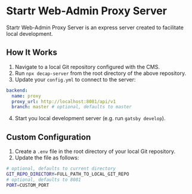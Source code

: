 # Startr Web-Admin Proxy Server

Startr Web-Admin Proxy Server is an express server created to facilitate local development.

## How It Works

1. Navigate to a local Git repository configured with the CMS.
2. Run `npx decap-server` from the root directory of the above repository.
3. Update your `config.yml` to connect to the server:

```yaml
backend:
  name: proxy
  proxy_url: http://localhost:8081/api/v1
  branch: master # optional, defaults to master
```

4. Start you local development server (e.g. run `gatsby develop`).

## Custom Configuration

1. Create a `.env` file in the root directory of your local Git repository.
2. Update the file as follows:

```bash
# optional, defaults to current directory
GIT_REPO_DIRECTORY=FULL_PATH_TO_LOCAL_GIT_REPO
# optional, defaults to 8081
PORT=CUSTOM_PORT
```
